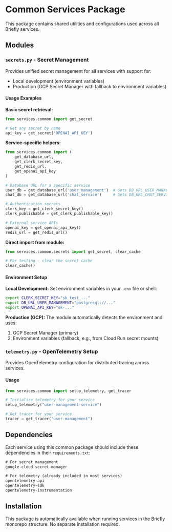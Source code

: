 # Common Services Package

This package contains shared utilities and configurations used across all Briefly services.

## Modules

### `secrets.py` - Secret Management

Provides unified secret management for all services with support for:
- Local development (environment variables)
- Production (GCP Secret Manager with fallback to environment variables)

#### Usage Examples

**Basic secret retrieval:**
```python
from services.common import get_secret

# Get any secret by name
api_key = get_secret('OPENAI_API_KEY')
```

**Service-specific helpers:**
```python
from services.common import (
    get_database_url,
    get_clerk_secret_key,
    get_redis_url,
    get_openai_api_key
)

# Database URL for a specific service
user_db = get_database_url('user_management')  # Gets DB_URL_USER_MANAGEMENT
chat_db = get_database_url('chat_service')     # Gets DB_URL_CHAT_SERVICE

# Authentication secrets
clerk_key = get_clerk_secret_key()
clerk_publishable = get_clerk_publishable_key()

# External service APIs
openai_key = get_openai_api_key()
redis_url = get_redis_url()
```

**Direct import from module:**
```python
from services.common.secrets import get_secret, clear_cache

# For testing - clear the secret cache
clear_cache()
```

#### Environment Setup

**Local Development:**
Set environment variables in your `.env` file or shell:
```bash
export CLERK_SECRET_KEY="sk_test_..."
export DB_URL_USER_MANAGEMENT="postgresql://..."
export OPENAI_API_KEY="sk-..."
```

**Production (GCP):**
The module automatically detects the environment and uses:
1. GCP Secret Manager (primary)
2. Environment variables (fallback, e.g., from Cloud Run secret mounts)

### `telemetry.py` - OpenTelemetry Setup

Provides OpenTelemetry configuration for distributed tracing across services.

#### Usage
```python
from services.common import setup_telemetry, get_tracer

# Initialize telemetry for your service
setup_telemetry("user-management-service")

# Get tracer for your service
tracer = get_tracer("user-management")
```

## Dependencies

Each service using this common package should include these dependencies in their `requirements.txt`:

```txt
# For secret management
google-cloud-secret-manager

# For telemetry (already included in most services)
opentelemetry-api
opentelemetry-sdk
opentelemetry-instrumentation
```

## Installation

This package is automatically available when running services in the Briefly monorepo structure. No separate installation required. 